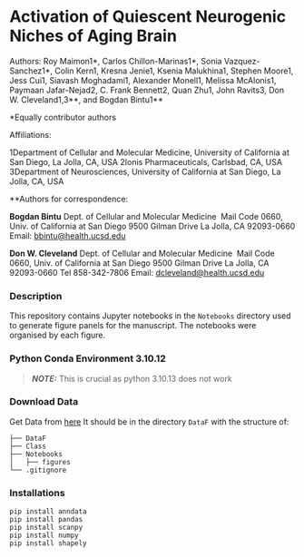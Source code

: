 # Activation of Quiescent Neurogenic Niches of Aging Brain

Authors: Roy Maimon1*, Carlos Chillon-Marinas1*, Sonia Vazquez-Sanchez1*, Colin Kern1, Kresna Jenie1, Ksenia Malukhina1, Stephen Moore1, Jess Cui1, Siavash Moghadami1, Alexander Monell1, Melissa McAlonis1, Paymaan Jafar-Nejad2, C. Frank Bennett2, Quan Zhu1, John Ravits3, Don W. Cleveland1,3**, and Bogdan Bintu1**

*Equally contributor authors

Affiliations: 

1Department of Cellular and Molecular Medicine, University of California at San Diego, La Jolla, CA, USA
2Ionis Pharmaceuticals, Carlsbad, CA, USA
3Department of Neurosciences, University of California at San Diego, La Jolla, CA, USA


**Authors for correspondence: 

**Bogdan Bintu**
Dept. of Cellular and Molecular Medicine 
Mail Code 0660, Univ. of California at San Diego 
9500 Gilman Drive
La Jolla, CA 92093-0660 
Email: bbintu@health.ucsd.edu


**Don W. Cleveland**
Dept. of Cellular and Molecular Medicine 
Mail Code 0660, Univ. of California at San Diego 
9500 Gilman Drive
La Jolla, CA 92093-0660 
Tel 858-342-7806 
Email: dcleveland@health.ucsd.edu

### Description
This repository contains Jupyter notebooks in the `Notebooks` directory used to generate figure panels for the manuscript. The notebooks were organised by each figure.

### Python Conda Environment 3.10.12
> **_NOTE:_**  This is crucial as python 3.10.13 does not work

### Download Data
Get Data from [here](https://drive.google.com/drive/u/5/folders/1ZaUEtwhQiN9tuSHJH3GDiitm5PXcZQeQ)
It should be in the directory `DataF` with the structure of:
```
├── DataF
├── Class
├── Notebooks
│   ├── figures
└── .gitignore
```
### Installations
```
pip install anndata
pip install pandas
pip install scanpy
pip install numpy
pip install shapely
```
